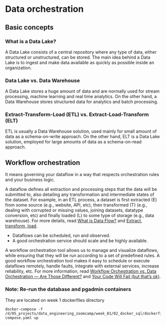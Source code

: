 # Data orchestration

## Basic concepts

### What is a Data Lake?

A Data Lake consists of a central repository where any type of data, either structured or unstructured, can be stored. The main idea behind a Data Lake is to ingest and make data available as quickly as possible inside an organization.

### Data Lake vs. Data Warehouse

A Data Lake stores a huge amount of data and are normally used for stream processing, machine learning and real time analytics. On the other hand, a Data Warehouse stores structured data for analytics and batch processing.

### Extract-Transform-Load (ETL) vs. Extract-Load-Transform (ELT)

ETL is usually a Data Warehouse solution, used mainly for small amount of data as a schema-on-write approach. On the other hand, ELT is a Data Lake solution, employed for large amounts of data as a schema-on-read approach.

## Workflow orchestration

It means governing your dataflow in a way that respects orchestration rules and your business logic.

A dataflow defines all extraction and processing steps that the data will be submitted to, also detailing any transformation and intermediate states of the dataset. For example, in an ETL process, a dataset is first extracted (E) from some source (e.g., website, API, etc), then transformed (T) (e.g., dealing with corrupted or missing values, joining datasets, datatype conversion, etc) and finally loaded (L) to some type of storage (e.g., data warehouse). For more details, read [What is Data Flow?](https://www.modernanalyst.com/Careers/InterviewQuestions/tabid/128/ID/6119/What-is-a-Data-Flow.aspx) and [Extract, transform, load](https://en.wikipedia.org/wiki/Extract,_transform,_load).

* Dataflows can be scheduled, run and observed.
* A good orchestration service should scale and be highly available.

A workflow orchestration tool allows us to manage and visualize dataflows, while ensuring that they will be run according to a set of predefined rules. A good workflow orchestration tool makes it easy to schedule or execute dataflows remotely, handle faults, integrate with external services, increase reliability, etc. For more information, read [Workflow Orchestration vs. Data Orchestration — Are Those Different?](https://towardsdatascience.com/workflow-orchestration-vs-data-orchestration-are-those-different-a661c46d2e88) and [Your Code Will Fail (but that’s ok)](https://medium.com/the-prefect-blog/your-code-will-fail-but-thats-ok-f0327a208dbe).

### Note: Re-run the database and pgadmin containers

They are located on week 1 dockerfiles directory

```
docker-compose -f /d/05_projects/data_engineering_zoomcamp/week_01/02_docker_sql/dockerfiles/docker-compose.yaml up
```
